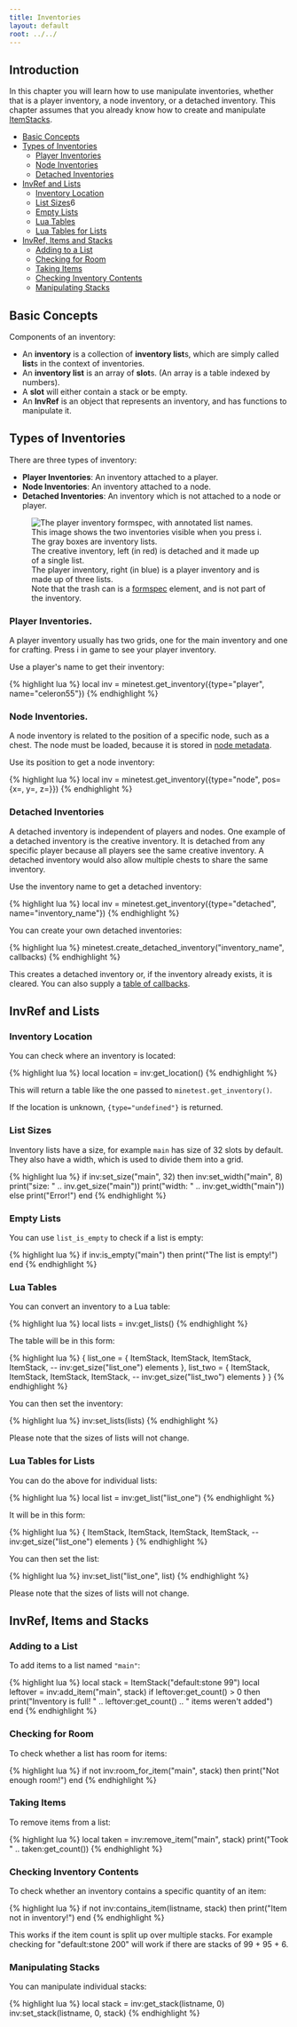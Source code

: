 ```yaml
---
title: Inventories
layout: default
root: ../../
---
```


## Introduction

In this chapter you will learn how to use manipulate inventories, whether that
is a player inventory, a node inventory, or a detached inventory.
This chapter assumes that you already know how to create and manipulate
[ItemStacks](itemstacks.html).

* [Basic Concepts](#basic-concepts)
* [Types of Inventories](#types-of-inventories)
    * [Player Inventories](#player-inventories)
    * [Node Inventories](#node-inventories)
    * [Detached Inventories](#detached-inventories)
* [InvRef and Lists](#invref-and-lists)
    * [Inventory Location](#inventory-location)
    * [List Sizes](#list-sizes)6
    * [Empty Lists](#empty-lists)
    * [Lua Tables](#lua-tables)
    * [Lua Tables for Lists](#lua-tables-for-lists)
* [InvRef, Items and Stacks](#invref-items-and-stacks)
    * [Adding to a List](#adding-to-a-list)
    * [Checking for Room](#checking-for-room)
    * [Taking Items](#taking-items)
    * [Checking Inventory Contents](#checking-inventory-contents)
    * [Manipulating Stacks](#manipulating-stacks)

## Basic Concepts

Components of an inventory:

* An **inventory** is a collection of **inventory list**s, which are simply called **list**s in the context of inventories.
* An **inventory list** is an array of **slot**s. (An array is a table indexed by numbers).
* A **slot** will either contain a stack or be empty.
* An **InvRef** is an object that represents an inventory, and has functions to manipulate it.

## Types of Inventories

There are three types of inventory:

* **Player Inventories**: An inventory attached to a player.
* **Node Inventories**: An inventory attached to a node.
* **Detached Inventories**: An inventory which is not attached to a node or player.

<figure>
    <img src="{{ page.root }}/static/inventories_lists.png" alt="The player inventory formspec, with annotated list names.">
    <figcaption>
        This image shows the two inventories visible when you press i.
        The gray boxes are inventory lists.<br />
        The creative inventory, left (in red) is detached and it made up of a
        single list.<br />
        The player inventory, right (in blue) is a player inventory
        and is made up of three lists.<br />
        Note that the trash can is a <a href="formspecs.html">formspec</a>
        element, and is not part of the inventory.
    </figcaption>
</figure>

### Player Inventories.

A player inventory usually has two grids, one for the main inventory and one for crafting.
Press i in game to see your player inventory. 

Use a player's name to get their inventory:

{% highlight lua %}
local inv = minetest.get_inventory({type="player", name="celeron55"})
{% endhighlight %}

### Node Inventories.

A node inventory is related to the position of a specific node, such as a chest.
The node must be loaded, because it is stored in [node metadata](node_metadata.html).

Use its position to get a node inventory:

{% highlight lua %}
local inv = minetest.get_inventory({type="node", pos={x=, y=, z=}})
{% endhighlight %}

### Detached Inventories

A detached inventory is independent of players and nodes.
One example of a detached inventory is the creative inventory. It is detached from
any specific player because all players see the same creative inventory.
A detached inventory would also allow multiple chests to share the same inventory.

Use the inventory name to get a detached inventory:

{% highlight lua %}
local inv = minetest.get_inventory({type="detached", name="inventory_name"})
{% endhighlight %}

You can create your own detached inventories:

{% highlight lua %}
minetest.create_detached_inventory("inventory_name", callbacks)
{% endhighlight %}

This creates a detached inventory or, if the inventory already exists, it is cleared.
You can also supply a [table of callbacks](../lua_api.html#detached-inventory-callbacks).

## InvRef and Lists

### Inventory Location

You can check where an inventory is located:

{% highlight lua %}
local location = inv:get_location()
{% endhighlight %}

This will return a table like the one passed to `minetest.get_inventory()`.

If the location is unknown, `{type="undefined"}` is returned.

### List Sizes

Inventory lists have a size, for example `main` has size of 32 slots by default.
They also have a width, which is used to divide them into a grid.

{% highlight lua %}
if inv:set_size("main", 32) then
    inv:set_width("main", 8)
    print("size:  " .. inv.get_size("main"))
    print("width: " .. inv:get_width("main"))
else
    print("Error!")
end
{% endhighlight %}

<!--The width and height of an inventory in a [formspec](formspecs.html) is
determined by the formspec element, not by the inventory. By that I mean
a list doesn't have a width or height, only the maximum number of stacks/slots.-->

### Empty Lists

You can use `list_is_empty` to check if a list is empty:

{% highlight lua %}
if inv:is_empty("main") then
    print("The list is empty!")
end
{% endhighlight %}

### Lua Tables

You can convert an inventory to a Lua table:

{% highlight lua %}
local lists = inv:get_lists()
{% endhighlight %}

The table will be in this form:

{% highlight lua %}
{
    list_one = {
        ItemStack,
        ItemStack,
        ItemStack,
        ItemStack,
        -- inv:get_size("list_one") elements
    },
    list_two = {
        ItemStack,
        ItemStack,
        ItemStack,
        ItemStack,
        -- inv:get_size("list_two") elements
    }
}
{% endhighlight %}

You can then set the inventory:

{% highlight lua %}
inv:set_lists(lists)
{% endhighlight %}

Please note that the sizes of lists will not change.

### Lua Tables for Lists

You can do the above for individual lists:

{% highlight lua %}
local list = inv:get_list("list_one")
{% endhighlight %}

It will be in this form:

{% highlight lua %}
{
    ItemStack,
    ItemStack,
    ItemStack,
    ItemStack,
    -- inv:get_size("list_one") elements
}
{% endhighlight %}

You can then set the list:

{% highlight lua %}
inv:set_list("list_one", list)
{% endhighlight %}

Please note that the sizes of lists will not change.

## InvRef, Items and Stacks

### Adding to a List

To add items to a list named `"main"`:

{% highlight lua %}
local stack = ItemStack("default:stone 99")
local leftover = inv:add_item("main", stack)
if leftover:get_count() > 0 then
    print("Inventory is full! " .. leftover:get_count() .. " items weren't added")
end
{% endhighlight %}

### Checking for Room

To check whether a list has room for items:

{% highlight lua %}
if not inv:room_for_item("main", stack) then
    print("Not enough room!")
end
{% endhighlight %}

### Taking Items

To remove items from a list:

{% highlight lua %}
local taken = inv:remove_item("main", stack)
print("Took " .. taken:get_count())
{% endhighlight %}

### Checking Inventory Contents

To check whether an inventory contains a specific quantity of an item:

{% highlight lua %}
if not inv:contains_item(listname, stack) then
    print("Item not in inventory!")
end
{% endhighlight %}

This works if the item count is split up over multiple stacks.
For example checking for "default:stone 200" will work if there
are stacks of 99 + 95 + 6.

### Manipulating Stacks

You can manipulate individual stacks:

{% highlight lua %}
local stack = inv:get_stack(listname, 0)
inv:set_stack(listname, 0, stack)
{% endhighlight %}
